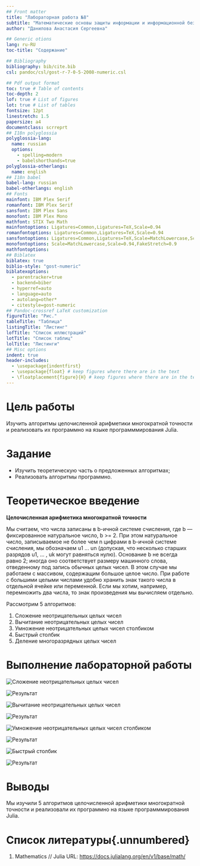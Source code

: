 ```yaml
---
## Front matter
title: "Лабораторная работа №8"
subtitle: "Математические основы защиты информации и информационной безопасности"
author: "Данилова Анастасия Сергеевна"

## Generic otions
lang: ru-RU
toc-title: "Содержание"

## Bibliography
bibliography: bib/cite.bib
csl: pandoc/csl/gost-r-7-0-5-2008-numeric.csl

## Pdf output format
toc: true # Table of contents
toc-depth: 2
lof: true # List of figures
lot: true # List of tables
fontsize: 12pt
linestretch: 1.5
papersize: a4
documentclass: scrreprt
## I18n polyglossia
polyglossia-lang:
  name: russian
  options:
	- spelling=modern
	- babelshorthands=true
polyglossia-otherlangs:
  name: english
## I18n babel
babel-lang: russian
babel-otherlangs: english
## Fonts
mainfont: IBM Plex Serif
romanfont: IBM Plex Serif
sansfont: IBM Plex Sans
monofont: IBM Plex Mono
mathfont: STIX Two Math
mainfontoptions: Ligatures=Common,Ligatures=TeX,Scale=0.94
romanfontoptions: Ligatures=Common,Ligatures=TeX,Scale=0.94
sansfontoptions: Ligatures=Common,Ligatures=TeX,Scale=MatchLowercase,Scale=0.94
monofontoptions: Scale=MatchLowercase,Scale=0.94,FakeStretch=0.9
mathfontoptions:
## Biblatex
biblatex: true
biblio-style: "gost-numeric"
biblatexoptions:
  - parentracker=true
  - backend=biber
  - hyperref=auto
  - language=auto
  - autolang=other*
  - citestyle=gost-numeric
## Pandoc-crossref LaTeX customization
figureTitle: "Рис."
tableTitle: "Таблица"
listingTitle: "Листинг"
lofTitle: "Список иллюстраций"
lotTitle: "Список таблиц"
lolTitle: "Листинги"
## Misc options
indent: true
header-includes:
  - \usepackage{indentfirst}
  - \usepackage{float} # keep figures where there are in the text
  - \floatplacement{figure}{H} # keep figures where there are in the text
---
```


# Цель работы

Изучить алгоритмы целочисленной арифметики многократной точности и реализовать их программно на языке программмирования Julia.

# Задание

- Изучить теоретическую часть о предложенных алгоритмах;
- Реализовать алгоритмы программно.

# Теоретическое введение

**Целочисленная арифметика многократной точности**

Мы считаем, что числа записаны в b-ичной системе счисления, где b — фиксированное натуральное число, b >= 2. При этом натуральное число, записываемое не более чем n цифрами в b-ичной системе счисления, мы обозначаем u1 ... un (допуская, что несколько старших разрядов u1, ... , uk могут равняться нулю). Основание b не всегда
равно 2; иногда оно соответствует размеру машинного слова, отведенному под запись обычных целых чисел. В этом случае мы работаем c массивом, содержащим большое целое число.
При работе с большими целыми числами удобно хранить знак такого числа в отдельной ячейке или переменной. Если мы хотим, например, перемножить два числа, то знак произведения мы вычисляем отдельно.

Рассмотрим 5 алгоритмов:

1. Сложение неотрицательных целых чисел
2. Вычитание неотрицательных целых чисел
3. Умножение неотрицательных целых чисел столбиком
4. Быстрый столбик
5. Деление многоразрядных целых чисел

# Выполнение лабораторной работы

![Сложение неотрицательных целых чисел](1.jpg)

![Результат](1-1.jpg)

![Вычитание неотрицательных целых чисел](2.jpg)

![Результат](2-2.jpg)

![Умножение неотрицательных целых чисел столбиком](3.jpg)

![Результат](3-3.jpg)

![Быстрый столбик](4.jpg)

![Результат](4-4.jpg)

# Выводы

Мы изучили 5 алгоритмов целочисленной арифметики многократной точности и реализовали их программно на языке программмирования Julia.

# Список литературы{.unnumbered}

1. Mathematics // Julia URL: https://docs.julialang.org/en/v1/base/math/